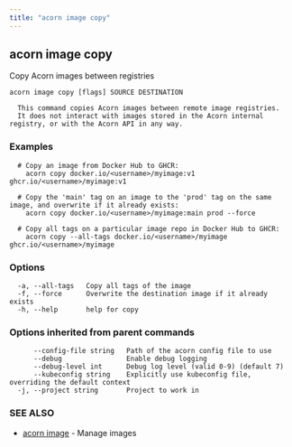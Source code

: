 ```yaml
---
title: "acorn image copy"
---
```

## acorn image copy

Copy Acorn images between registries

```
acorn image copy [flags] SOURCE DESTINATION

  This command copies Acorn images between remote image registries.
  It does not interact with images stored in the Acorn internal registry, or with the Acorn API in any way.
```

### Examples

```
  # Copy an image from Docker Hub to GHCR:
    acorn copy docker.io/<username>/myimage:v1 ghcr.io/<username>/myimage:v1

  # Copy the 'main' tag on an image to the 'prod' tag on the same image, and overwrite if it already exists:
    acorn copy docker.io/<username>/myimage:main prod --force

  # Copy all tags on a particular image repo in Docker Hub to GHCR:
    acorn copy --all-tags docker.io/<username>/myimage ghcr.io/<username>/myimage
```

### Options

```
  -a, --all-tags   Copy all tags of the image
  -f, --force      Overwrite the destination image if it already exists
  -h, --help       help for copy
```

### Options inherited from parent commands

```
      --config-file string   Path of the acorn config file to use
      --debug                Enable debug logging
      --debug-level int      Debug log level (valid 0-9) (default 7)
      --kubeconfig string    Explicitly use kubeconfig file, overriding the default context
  -j, --project string       Project to work in
```

### SEE ALSO

* [acorn image](acorn_image.md)	 - Manage images

